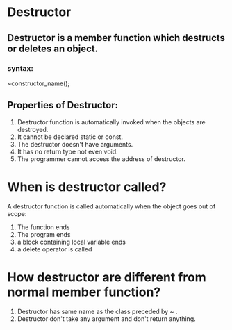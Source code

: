 # Destructor
## Destructor is a member function which destructs or deletes an object.
### syntax:
~constructor_name();
## Properties of Destructor:
1. Destructor function is automatically invoked when the objects are destroyed.
2. It cannot be declared static or const.
3. The destructor doesn't have arguments.
4. It has no return type not even void.
5. The programmer cannot access the address of destructor.
# When is destructor called?
A destructor function is called automatically when the object goes out of scope:
1. The function ends
2. The program ends
3. a block containing local variable ends 
4. a delete operator is called 
# How destructor are different from normal member function?
1. Destructor has same name as the class preceded by ~ .
2. Destructor don't take any argument and don't return anything.